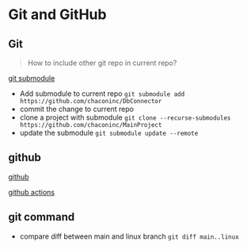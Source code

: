 # Git and GitHub

## Git

> How to include other git repo in current repo?

[git submodule](https://git-scm.com/book/en/v2/Git-Tools-Submodules)

- Add submodule to current repo `git submodule add https://github.com/chaconinc/DbConnector`
- commit the change to current repo
- clone a project with submodule `git clone --recurse-submodules https://github.com/chaconinc/MainProject`
- update the submodule `git submodule update --remote`

## github

[github](./github.md)

[github actions](./github-actions.md)

## git command

- compare diff between main and linux branch `git diff main..linux`
